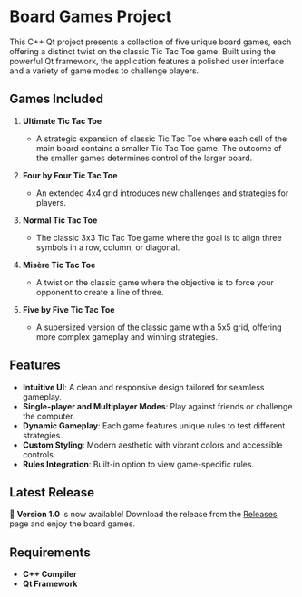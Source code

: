 # Board Games Project

This C++ Qt project presents a collection of five unique board games, each offering a distinct twist on the classic Tic Tac Toe game. Built using the powerful Qt framework, the application features a polished user interface and a variety of game modes to challenge players.

## Games Included
1. **Ultimate Tic Tac Toe**
   - A strategic expansion of classic Tic Tac Toe where each cell of the main board contains a smaller Tic Tac Toe game. The outcome of the smaller games determines control of the larger board.

2. **Four by Four Tic Tac Toe**
   - An extended 4x4 grid introduces new challenges and strategies for players.

3. **Normal Tic Tac Toe**
   - The classic 3x3 Tic Tac Toe game where the goal is to align three symbols in a row, column, or diagonal.

4. **Misère Tic Tac Toe**
   - A twist on the classic game where the objective is to force your opponent to create a line of three.

5. **Five by Five Tic Tac Toe**
   - A supersized version of the classic game with a 5x5 grid, offering more complex gameplay and winning strategies.

## Features
- **Intuitive UI**: A clean and responsive design tailored for seamless gameplay.
- **Single-player and Multiplayer Modes**: Play against friends or challenge the computer.
- **Dynamic Gameplay**: Each game features unique rules to test different strategies.
- **Custom Styling**: Modern aesthetic with vibrant colors and accessible controls.
- **Rules Integration**: Built-in option to view game-specific rules.

## Latest Release
🚀 **Version 1.0** is now available! Download the release from the [Releases](https://github.com/SamaaAlaa1/Galaxy-Tic-Tac-Toe-Games/releases) page and enjoy the board games.

## Requirements
- **C++ Compiler**
- **Qt Framework** 


